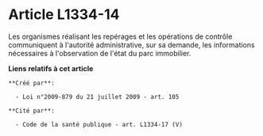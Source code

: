 # Article L1334-14

Les organismes réalisant les repérages et les opérations de contrôle communiquent à l'autorité administrative, sur sa
demande, les informations nécessaires à l'observation de l'état du parc immobilier.

**Liens relatifs à cet article**

	**Créé par**:

	  - Loi n°2009-879 du 21 juillet 2009 - art. 105

	**Cité par**:

	  - Code de la santé publique - art. L1334-17 (V)
